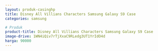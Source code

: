 ```yaml
---
layout: produk-casinghp
title: Disney All Villians Characters Samsung Galaxy S9 Case
categories: samsung

# Produk
product-title: Disney All Villians Characters Samsung Galaxy S9 Case
image-drive: 1WN4iQiv7rTjXxaC9RLedg3UT1YrIdO4d
harga: 90000
---
```

